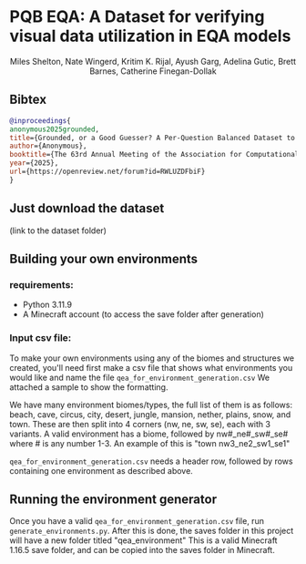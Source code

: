 # PQB EQA: A Dataset for verifying visual data utilization in EQA models

<p align="center">
Miles Shelton, Nate Wingerd, Kritim K. Rijal, Ayush Garg,
Adelina Gutic, Brett Barnes, Catherine Finegan-Dollak
</p>

## Bibtex
```bibtex
@inproceedings{
anonymous2025grounded,
title={Grounded, or a Good Guesser? A Per-Question Balanced Dataset to Separate Blind from Grounded Models for Embodied Question Answering},
author={Anonymous},
booktitle={The 63rd Annual Meeting of the Association for Computational Linguistics},
year={2025},
url={https://openreview.net/forum?id=RWLUZDFbiF}
}
```

## Just download the dataset

(link to the dataset folder)

## Building your own environments

### requirements:
- Python 3.11.9
- A Minecraft account (to access the save folder after generation)

### Input csv file:
To make your own environments using any of the biomes and structures we created, you'll need first make a csv file that shows what environments you would like and name the file ```qea_for_environment_generation.csv``` We attached a sample to show the formatting. 

We have many environment biomes/types, the full list of them is as follows: beach, cave, circus, city, desert, jungle, mansion, nether, plains, snow, and town. These are then split into 4 corners (nw, ne, sw, se), each with 3 variants. A valid environment has a biome, followed by nw#\_ne#\_sw#\_se# where # is any number 1-3. An example of this is "town nw3\_ne2\_sw1\_se1"

```qea_for_environment_generation.csv``` needs a header row, followed by rows containing one environment as described above.

## Running the environment generator

Once you have a valid ```qea_for_environment_generation.csv``` file, run ```generate_environments.py```. After this is done, the saves folder in this project will have a new folder titled "qea_environment" This is a valid Minecraft 1.16.5 save folder, and can be copied into the saves folder in Minecraft.